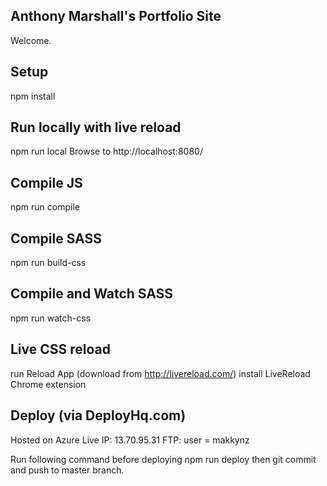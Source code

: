 Anthony Marshall's Portfolio Site
---
 
Welcome.

Setup
---

npm install


Run locally with live reload 
---
npm run local
Browse to http://localhost:8080/ 


Compile JS
---
npm run compile


Compile SASS
---
npm run build-css


Compile and Watch SASS
---
npm run watch-css


Live CSS reload
---
run Reload App  (download from http://livereload.com/)
install LiveReload Chrome extension 


Deploy  (via DeployHq.com)
---
Hosted on Azure
Live IP: 13.70.95.31
FTP:  user = makkynz

Run following command before deploying
npm run deploy
then git commit and push to master branch.

